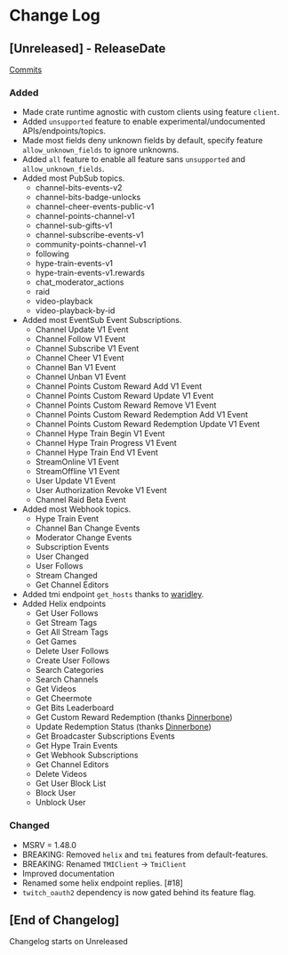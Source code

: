 # Change Log

<!-- next-header -->

## [Unreleased] - ReleaseDate

[Commits](https://github.com/Emilgardis/twitch_api2/compare/v0.4.1...Unreleased)

### Added

* Made crate runtime agnostic with custom clients using feature `client`.
* Added `unsupported` feature to enable experimental/undocumented APIs/endpoints/topics.
* Made most fields deny unknown fields by default, specify feature `allow_unknown_fields` to ignore unknowns.
* Added `all` feature to enable all feature sans `unsupported` and `allow_unknown_fields`.
* Added most PubSub topics.
    - channel-bits-events-v2
    - channel-bits-badge-unlocks
    - channel-cheer-events-public-v1
    - channel-points-channel-v1
    - channel-sub-gifts-v1
    - channel-subscribe-events-v1
    - community-points-channel-v1
    - following
    - hype-train-events-v1
    - hype-train-events-v1.rewards
    - chat_moderator_actions
    - raid
    - video-playback
    - video-playback-by-id
* Added most EventSub Event Subscriptions.
    - Channel Update V1 Event
    - Channel Follow V1 Event
    - Channel Subscribe V1 Event
    - Channel Cheer V1 Event
    - Channel Ban V1 Event
    - Channel Unban V1 Event
    - Channel Points Custom Reward Add V1 Event
    - Channel Points Custom Reward Update V1 Event
    - Channel Points Custom Reward Remove V1 Event
    - Channel Points Custom Reward Redemption Add V1 Event
    - Channel Points Custom Reward Redemption Update V1 Event
    - Channel Hype Train Begin V1 Event
    - Channel Hype Train Progress V1 Event
    - Channel Hype Train End V1 Event
    - StreamOnline V1 Event
    - StreamOffline V1 Event
    - User Update V1 Event
    - User Authorization Revoke V1 Event
    - Channel Raid Beta Event
* Added most Webhook topics.
    - Hype Train Event
    - Channel Ban Change Events
    - Moderator Change Events
    - Subscription Events
    - User Changed
    - User Follows
    - Stream Changed
    - Get Channel Editors
* Added tmi endpoint `get_hosts` thanks to [waridley](https://github.com/Waridley).
* Added Helix endpoints
    - Get User Follows
    - Get Stream Tags
    - Get All Stream Tags
    - Get Games
    - Delete User Follows
    - Create User Follows
    - Search Categories
    - Search Channels
    - Get Videos
    - Get Cheermote
    - Get Bits Leaderboard
    - Get Custom Reward Redemption (thanks [Dinnerbone](https://github.com/Dinnerbone))
    - Update Redemption Status (thanks [Dinnerbone](https://github.com/Dinnerbone))
    - Get Broadcaster Subscriptions Events
    - Get Hype Train Events
    - Get Webhook Subscriptions
    - Get Channel Editors
    - Delete Videos
    - Get User Block List
    - Block User
    - Unblock User

### Changed

* MSRV = 1.48.0
* BREAKING: Removed `helix` and `tmi` features from default-features.
* BREAKING: Renamed `TMIClient` -> `TmiClient`
* Improved documentation
* Renamed some helix endpoint replies. [#18]
* `twitch_oauth2` dependency is now gated behind its feature flag.

## [End of Changelog] 

Changelog starts on Unreleased